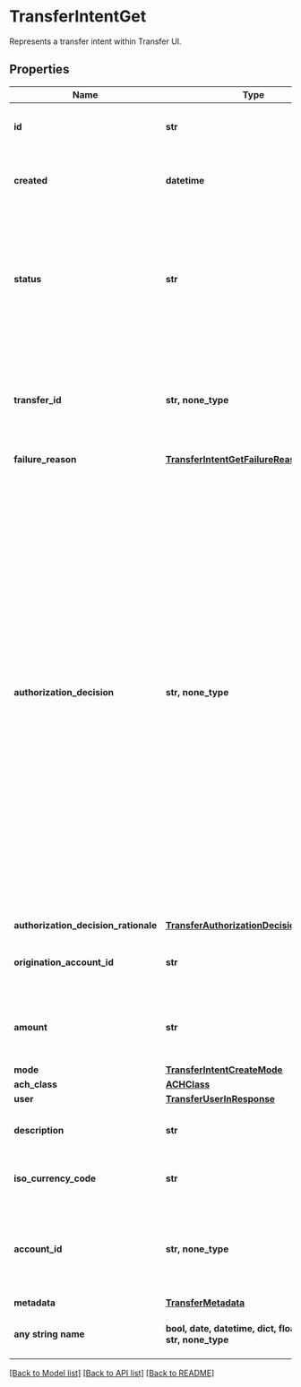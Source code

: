 # TransferIntentGet

Represents a transfer intent within Transfer UI.

## Properties
Name | Type | Description | Notes
------------ | ------------- | ------------- | -------------
**id** | **str** | Plaid&#39;s unique identifier for a transfer intent object. | 
**created** | **datetime** | The datetime the transfer was created. This will be of the form &#x60;2006-01-02T15:04:05Z&#x60;. | 
**status** | **str** | The status of the transfer intent.  - &#x60;PENDING&#x60; – The transfer intent is pending. - &#x60;SUCCEEDED&#x60; – The transfer intent was successfully created. - &#x60;FAILED&#x60; – The transfer intent was unable to be created. | 
**transfer_id** | **str, none_type** | Plaid&#39;s unique identifier for the transfer created through the UI. Returned only if the transfer was successfully created. Null value otherwise. | 
**failure_reason** | [**TransferIntentGetFailureReason**](TransferIntentGetFailureReason.md) |  | 
**authorization_decision** | **str, none_type** |  A decision regarding the proposed transfer.  &#x60;APPROVED&#x60; – The proposed transfer has received the end user&#39;s consent and has been approved for processing. Plaid has also reviewed the proposed transfer and has approved it for processing.   &#x60;PERMITTED&#x60; – Plaid was unable to fetch the information required to approve or decline the proposed transfer. You may proceed with the transfer, but further review is recommended. Plaid is awaiting further instructions from the client.  &#x60;DECLINED&#x60; – Plaid reviewed the proposed transfer and declined processing. Refer to the &#x60;code&#x60; field in the &#x60;decision_rationale&#x60; object for details. Null value otherwise. | 
**authorization_decision_rationale** | [**TransferAuthorizationDecisionRationale**](TransferAuthorizationDecisionRationale.md) |  | 
**origination_account_id** | **str** | Plaid’s unique identifier for the origination account used for the transfer. | 
**amount** | **str** | The amount of the transfer (decimal string with two digits of precision e.g. \&quot;10.00\&quot;). | 
**mode** | [**TransferIntentCreateMode**](TransferIntentCreateMode.md) |  | 
**ach_class** | [**ACHClass**](ACHClass.md) |  | 
**user** | [**TransferUserInResponse**](TransferUserInResponse.md) |  | 
**description** | **str** | A description for the underlying transfer. Maximum of 8 characters. | 
**iso_currency_code** | **str** | The currency of the transfer amount, e.g. \&quot;USD\&quot; | 
**account_id** | **str, none_type** | The Plaid &#x60;account_id&#x60; for the account that will be debited or credited. Returned only if &#x60;account_id&#x60; was set on intent creation. | [optional] 
**metadata** | [**TransferMetadata**](TransferMetadata.md) |  | [optional] 
**any string name** | **bool, date, datetime, dict, float, int, list, str, none_type** | any string name can be used but the value must be the correct type | [optional]

[[Back to Model list]](../README.md#documentation-for-models) [[Back to API list]](../README.md#documentation-for-api-endpoints) [[Back to README]](../README.md)


